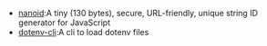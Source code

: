 * [nanoid](https://github.com/ai/nanoid):A tiny (130 bytes), secure, URL-friendly, unique string ID generator for JavaScript
* [dotenv-cli](https://github.com/entropitor/dotenv-cli):A cli to load dotenv files
